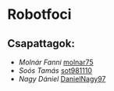 # Robotfoci

## Csapattagok:
- _Molnár Fanni_ [molnar75](https://github.com/molnar75)
- _Soós Tamás_ [sot981110](https://github.com/sot981110)
- _Nagy Dániel_ [DanielNagy97](https://github.com/DanielNagy97)

